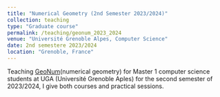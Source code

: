 ```yaml
---
title: "Numerical Geometry (2nd Semester 2023/2024)"
collection: teaching
type: "Graduate course"
permalink: /teaching/geonum_2023_2024
venue: "Université Grenoble Alpes, Computer Science"
date: 2nd semestere 2023/2024
location: "Grenoble, France"
---
```


Teaching [GeoNum](https://geonum.gricad-pages.univ-grenoble-alpes.fr/geonum-pages/)(numerical geometry) for Master 1 computer science students at UGA (Université Grenoble Aples) for the second semester of 2023/2024, I give both courses and practical sessions.
